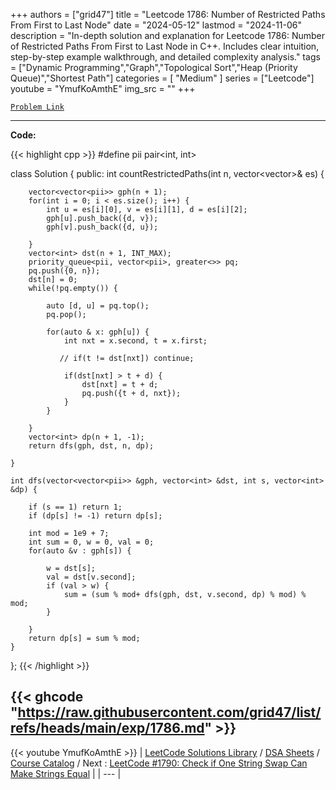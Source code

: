 
+++
authors = ["grid47"]
title = "Leetcode 1786: Number of Restricted Paths From First to Last Node"
date = "2024-05-12"
lastmod = "2024-11-06"
description = "In-depth solution and explanation for Leetcode 1786: Number of Restricted Paths From First to Last Node in C++. Includes clear intuition, step-by-step example walkthrough, and detailed complexity analysis."
tags = ["Dynamic Programming","Graph","Topological Sort","Heap (Priority Queue)","Shortest Path"]
categories = [
    "Medium"
]
series = ["Leetcode"]
youtube = "YmufKoAmthE"
img_src = ""
+++



[`Problem Link`](https://leetcode.com/problems/number-of-restricted-paths-from-first-to-last-node/description/)

---
**Code:**

{{< highlight cpp >}}
#define pii pair<int, int>

class Solution {
public:
    int countRestrictedPaths(int n, vector<vector<int>>& es) {
        
        vector<vector<pii>> gph(n + 1);
        for(int i = 0; i < es.size(); i++) {
            int u = es[i][0], v = es[i][1], d = es[i][2];
            gph[u].push_back({d, v});
            gph[v].push_back({d, u});

        }
        vector<int> dst(n + 1, INT_MAX);
        priority_queue<pii, vector<pii>, greater<>> pq;
        pq.push({0, n});
        dst[n] = 0;
        while(!pq.empty()) {
            
            auto [d, u] = pq.top();
            pq.pop();
            
            for(auto & x: gph[u]) {
                int nxt = x.second, t = x.first;
                
               // if(t != dst[nxt]) continue;
                
                if(dst[nxt] > t + d) {
                    dst[nxt] = t + d;
                    pq.push({t + d, nxt});
                }
            }
            
        }
        vector<int> dp(n + 1, -1);
        return dfs(gph, dst, n, dp);
        
    }
    
    int dfs(vector<vector<pii>> &gph, vector<int> &dst, int s, vector<int> &dp) {
        
        if (s == 1) return 1;
        if (dp[s] != -1) return dp[s];
        
        int mod = 1e9 + 7;
        int sum = 0, w = 0, val = 0;
        for(auto &v : gph[s]) {
            
            w = dst[s];
            val = dst[v.second];
            if (val > w) {
                sum = (sum % mod+ dfs(gph, dst, v.second, dp) % mod) % mod;
            }
            
        }
        return dp[s] = sum % mod;
    }
};
{{< /highlight >}}

{{< ghcode "https://raw.githubusercontent.com/grid47/list/refs/heads/main/exp/1786.md" >}}
---
{{< youtube YmufKoAmthE >}}
| [LeetCode Solutions Library](https://grid47.xyz/leetcode/) / [DSA Sheets](https://grid47.xyz/sheets/) / [Course Catalog](https://grid47.xyz/courses/) / Next : [LeetCode #1790: Check if One String Swap Can Make Strings Equal](https://grid47.xyz/leetcode/solution-1790-check-if-one-string-swap-can-make-strings-equal/) |
| --- |
